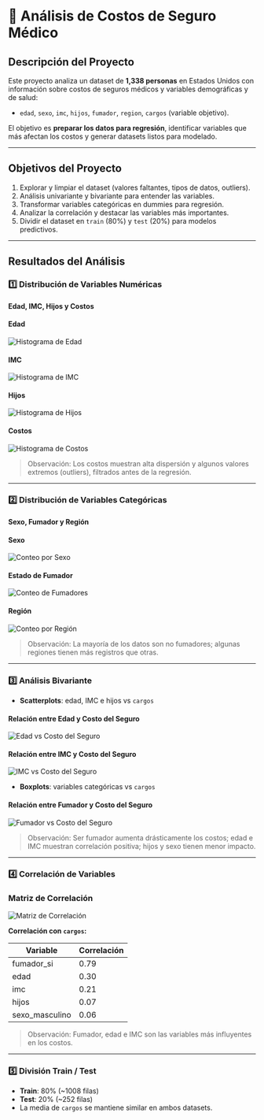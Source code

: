 # 🏥 Análisis de Costos de Seguro Médico

## Descripción del Proyecto

Este proyecto analiza un dataset de **1,338 personas** en Estados Unidos con información sobre costos de seguros médicos y variables demográficas y de salud:

- `edad`, `sexo`, `imc`, `hijos`, `fumador`, `region`, `cargos` (variable objetivo).

El objetivo es **preparar los datos para regresión**, identificar variables que más afectan los costos y generar datasets listos para modelado.

---

## Objetivos del Proyecto

1. Explorar y limpiar el dataset (valores faltantes, tipos de datos, outliers).  
2. Análisis univariante y bivariante para entender las variables.  
3. Transformar variables categóricas en dummies para regresión.  
4. Analizar la correlación y destacar las variables más importantes.  
5. Dividir el dataset en `train` (80%) y `test` (20%) para modelos predictivos.

---

## Resultados del Análisis

### 1️⃣ Distribución de Variables Numéricas

#### Edad, IMC, Hijos y Costos

#### Edad
![Histograma de Edad](https://github.com/amymarlene/Analisis-De-Datos-Regresion/blob/main/histedad.png?raw=true)

#### IMC
![Histograma de IMC](https://github.com/amymarlene/Analisis-De-Datos-Regresion/blob/main/histdebmi.png?raw=true)

#### Hijos
![Histograma de Hijos](https://github.com/amymarlene/Analisis-De-Datos-Regresion/blob/main/histchildr.png?raw=true)

#### Costos
![Histograma de Costos](https://github.com/amymarlene/Analisis-De-Datos-Regresion/blob/main/histdecharge.png?raw=true)

> Observación: Los costos muestran alta dispersión y algunos valores extremos (outliers), filtrados antes de la regresión.

---

### 2️⃣ Distribución de Variables Categóricas

#### Sexo, Fumador y Región

#### Sexo
![Conteo por Sexo](https://github.com/amymarlene/Analisis-De-Datos-Regresion/blob/main/conteoporsex.png?raw=true)

#### Estado de Fumador
![Conteo de Fumadores](https://github.com/amymarlene/Analisis-De-Datos-Regresion/blob/main/contfumad.png?raw=true)

#### Región
![Conteo por Región](https://github.com/amymarlene/Analisis-De-Datos-Regresion/blob/main/contregi.png?raw=true)

> Observación: La mayoría de los datos son no fumadores; algunas regiones tienen más registros que otras.

---

### 3️⃣ Análisis Bivariante

- **Scatterplots**: edad, IMC e hijos vs `cargos`  

#### Relación entre Edad y Costo del Seguro
![Edad vs Costo del Seguro](https://github.com/amymarlene/Analisis-De-Datos-Regresion/blob/main/edadvscost.png?raw=true)

#### Relación entre IMC y Costo del Seguro
![IMC vs Costo del Seguro](https://github.com/amymarlene/Analisis-De-Datos-Regresion/blob/main/bmivscarg.png?raw=true)

- **Boxplots**: variables categóricas vs `cargos`  

#### Relación entre Fumador y Costo del Seguro
![Fumador vs Costo del Seguro](https://github.com/amymarlene/Analisis-De-Datos-Regresion/blob/main/fumvscos.png?raw=true)

> Observación: Ser fumador aumenta drásticamente los costos; edad e IMC muestran correlación positiva; hijos y sexo tienen menor impacto.

---

### 4️⃣ Correlación de Variables

### Matriz de Correlación
![Matriz de Correlación](https://github.com/amymarlene/Analisis-De-Datos-Regresion/blob/main/correlacionmatriz.png?raw=true)

**Correlación con `cargos`:**

| Variable       | Correlación |
|----------------|------------|
| fumador_si     | 0.79       |
| edad           | 0.30       |
| imc            | 0.21       |
| hijos          | 0.07       |
| sexo_masculino | 0.06       |

> Observación: Fumador, edad e IMC son las variables más influyentes en los costos.

---


### 5️⃣ División Train / Test

- **Train**: 80% (~1008 filas)  
- **Test**: 20% (~252 filas)  
- La media de `cargos` se mantiene similar en ambos datasets.  
